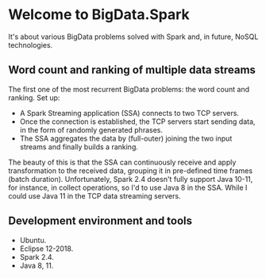 # Welcome to BigData.Spark

It's about various BigData problems solved with Spark and, in future, NoSQL technologies.

## Word count and ranking of multiple data streams
The first one of the most recurrent BigData problems: the word count and ranking.
Set up:
- A Spark Streaming application (SSA) connects to two TCP servers.
- Once the connection is established, the TCP servers start sending data, in the form of randomly generated phrases.
- The SSA aggregates the data by (full-outer) joining the two input streams and finally builds a ranking. 

The beauty of this is that the SSA can continuously receive and apply transformation to the received data, grouping it in pre-defined time frames (batch duration).
Unfortunately, Spark 2.4 doesn't fully support Java 10-11, for instance, in collect operations, so I'd to use Java 8 in the SSA. While I could use Java 11 in the TCP data streaming servers.

## Development environment and tools
- Ubuntu.
- Eclipse 12-2018.
- Spark 2.4.
- Java 8, 11.
